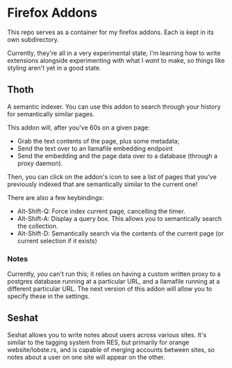 # Firefox Addons
This repo serves as a container for my firefox addons. Each is kept in its own subdirectory.

Currently, they're all in a very experimental state; I'm learning how to write extensions alongside experimenting with what I *want* to make, so things like styling aren't yet in a good state.

## Thoth
A semantic indexer. You can use this addon to search through your history for semantically similar pages.

This addon will, after you've 60s on a given page:
- Grab the text contents of the page, plus some metadata;
- Send the text over to an llamafile embedding endpoint
- Send the embedding and the page data over to a database (through a proxy daemon).

Then, you can click on the addon's icon to see a list of pages that you've previously indexed that are semantically similar to the current one!

There are also a few keybindings:
- Alt-Shift-Q: Force index current page, cancelling the timer.
- Alt-Shift-A: Display a query box. This allows you to semantically search the collection.
- Alt-Shift-D: Semantically search via the contents of the current page (or current selection if it exists)

### Notes
Currently, *you* can't run this; it relies on having a custom written proxy to a postgres database running at a particular URL, and a llamafile running at a different particular URL.
The next version of this addon will allow you to specify these in the settings.

## Seshat
Seshat allows you to write notes about users across various sites.
It's similar to the tagging system from RES, but primarily for orange website/lobste.rs, and is capable of merging accounts between sites, so notes about a user on one site will appear on the other.
